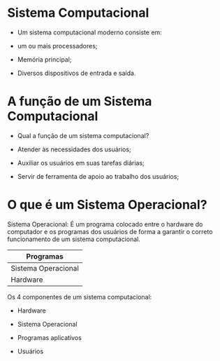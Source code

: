 # Sistema Computacional

* Um sistema computacional moderno consiste em:

* um ou mais processadores;

* Memória principal;

* Diversos dispositivos de entrada e saída.

# A função de um Sistema Computacional

* Qual a função de um sistema computacional?

* Atender às necessidades dos usuários;

* Auxiliar os usuários em suas tarefas diárias;

* Servir de ferramenta de apoio ao trabalho dos usuários;

# O que é um Sistema Operacional?

Sistema Operacional:
É um programa colocado entre o hardware do computador e os programas dos usuários de
forma a garantir o correto funcionamento de um sistema computacional.

|Programas|
|-|
|Sistema Operacional|
|Hardware|

Os 4 componentes de um sistema computacional:

* Hardware

* Sistema Operacional

* Programas aplicativos

* Usuários

